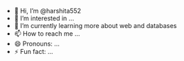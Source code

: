 - 👋 Hi, I’m @harshita552
- 👀 I’m interested in ...
- 🌱 I’m currently learning more about web and databases 
- 📫 How to reach me ...
- 😄 Pronouns: ...
- ⚡ Fun fact: ...

<!---
harshita552/harshita552 is a ✨ special ✨ repository because its `README.md` (this file) appears on your GitHub profile.
You can click the Preview link to take a look at your changes.
--->
